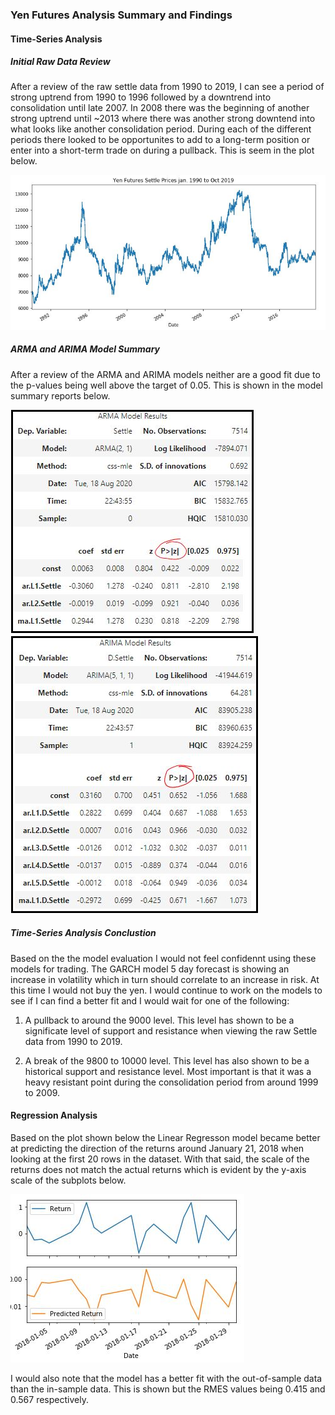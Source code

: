 ### Yen Futures Analysis Summary and Findings

#### Time-Series Analysis
##### Initial Raw Data Review
After a review of the raw settle data from 1990 to 2019, I can see a period of strong uptrend from 1990 to 1996 followed by a downtrend into consolidation until late 2007.  In 2008 there was the beginning of another strong uptrend until ~2013 where there was another strong downtend into what looks like another consolidation period. During each of the different periods there looked to be opportunites to add to a long-term position or enter into a short-term trade on during a pullback. This is seem in the plot below.

![Yen 1990-2019 Plot](Images/yen_settle_prices_plot.jpg)

##### ARMA and ARIMA Model Summary
After a review of the ARMA and ARIMA models neither are a good fit due to the p-values being well above the target of 0.05.  This is shown in the model summary reports below.

![ARMA](Images/ARMA.png) ![ARIMA](Images/ARIMA.png)


##### Time-Series Analysis Conclustion
Based on the the model evaluation I would not feel confidennt using these models for trading. The GARCH model 5 day forecast is showing an increase in volatility which in turn should correlate to an increase in risk.  At this time I would not buy the yen.  I would continue to work on the models to see if I can find a better fit and I would wait for one of the following:

1. A pullback to around the 9000 level. This level has shown to be a significate level of support and resistance when viewing the raw Settle data from 1990 to 2019.

2. A break of the 9800 to 10000 level.  This level has also shown to be a historical support and resistance level.  Most important is that it was a heavy resistant point during the consolidation period from around 1999 to 2009.

#### Regression Analysis
Based on the plot shown below the Linear Regresson model became better at predicting the direction of the returns around January 21, 2018 when looking at the first 20 rows in the dataset.  With that said, the scale of the returns does not match the actual returns which is evident by the y-axis scale of the subplots below.

![Linear Regression Predictions plot](Images/lr_prediction_plot.jpg)

I would also note that the model has a better fit with the out-of-sample data than the in-sample data.  This is shown but the RMES values being 0.415 and 0.567 respectively.